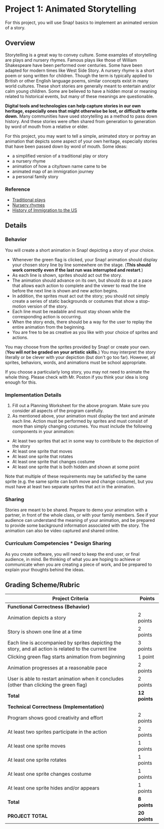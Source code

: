 # Project 1: Animated Storytelling

For this project, you will use Snap! basics to implement an animated version of a story.

## Overview

Storytelling is a great way to convey culture. Some examples of storytelling are plays and nursery rhymes. Famous plays like those of William Shakespeare have been performed over centuries. Some have been adapted for modern times like West Side Story. A nursery rhyme is a short poem or song written for children. Though the term is typically applied to British or other English language poems, similar concepts exist in many world cultures. These short stories are generally meant to entertain and/or calm young children. Some are believed to have a hidden moral or meaning related to historical events, but many of these meanings are questionable.

**Digital tools and technologies can help capture stories in our own heritage, especially ones that might otherwise be lost, or difficult to write down.** Many communities have used storytelling as a method to pass down history. And these stories were often shared from generation to generation by word of mouth from a relative or elder.

For this project, you may want to tell a simple, animated story or portray an animation that depicts some aspect of your own heritage, especially stories that have been passed down by word of mouth. Some ideas:

* a simplified version of a traditional play or story
* a nursery rhyme
* animation of how a city/town name came to be
* animated map of an immigration journey
* a personal family story

### Reference

* [Traditional plays](http://www.npr.org/sections/ed/2015/07/30/427138970/the\*most\*popular\*high\*school\*plays\*and\*musicals)
* [Nursery rhymes](http://en.wikipedia.org/wiki/Nursery\_rhymes)
* [History of Immigration to the US](https://www.youtube.com/watch?v=Fe79i1mu-mc)

## Details

### Behavior

You will create a short animation in Snap! depicting a story of your choice.

* Whenever the green flag is clicked, your Snap! animation should display your chosen story line by line somewhere on the stage. (**This should work correctly even if the last run was interrupted and restart**.)
* As each line is shown, sprites should act out the story.
* The animation should advance on its own, but should do so at a pace that allows each action to complete and the viewer to read the line before the next line is shown and new action begins.
* In addition, the sprites must act out the story; you should not simply create a series of static backgrounds or costumes that show a stop-motion version of the story.
* Each line must be readable and must stay shown while the corresponding action is occurring.
* When the story ends, there should be a way for the user to replay the entire animation from the beginning.
* You are free to be as creative as you like with your choice of sprites and actions.

You may choose from the sprites provided by Snap! or create your own. (**You will **_**not**_** be graded on your artistic skills.**) You may interpret the story literally or be clever with your depiction (but don't go too far). However, all sprites, behaviors, words, and animations must be school appropriate.

If you choose a particularly long story, you may not need to animate the whole thing. Please check with Mr. Poston if you think your idea is long enough for this.

### Implementation Details

1. Fill out a Planning Worksheet for the above program. Make sure you consider all aspects of the program carefully.
2. As mentioned above, your animation must display the text and animate each line. Action must be performed by sprites and must consist of more than simply changing costumes. You must include the following components in your animation:

* At least two sprites that act in some way to contribute to the depiction of the story
* At least one sprite that moves
* At least one sprite that rotates
* At least one sprite that changes costume
* At least one sprite that is both hidden and shown at some point

Note that multiple of these requirements may be satisfied by the same sprite (e.g. the same sprite can both move and change costume), but you must have at least two separate sprites that act in the animation.

### Sharing

Stories are meant to be shared. Prepare to demo your animation with a partner, in front of the whole class, or with your family members. See if your audience can understand the meaning of your animation, and be prepared to provide some background information associated with the story. The animation can also be video captured and shared online.

### Curriculum Competencies \* Design Sharing

As you create software, you will need to keep the end user, or final audience, in mind. Be thinking of what you are hoping to achieve or communicate when you are creating a piece of work, and be prepared to explain your thoughts behind the ideas.

## Grading Scheme/Rubric

| Project Criteria                                                                                       | Points        |
| ------------------------------------------------------------------------------------------------------ | ------------- |
| **Functional Correctness (Behavior)**                                                                  |               |
| Animation depicts a story                                                                              | 2 points      |
| Story is shown one line at a time                                                                      | 2 points      |
| Each line is accompanied by sprites depicting the story, and all action is related to the current line | 3 points      |
| Clicking green flag starts animation from beginning                                                    | 1 point       |
| Animation progresses at a reasonable pace                                                              | 2 points      |
| User is able to restart animation when it concludes (other than clicking the green flag)               | 2 points      |
| **Total**                                                                                              | **12 points** |
| **Technical Correctness (Implementation)**                                                             |               |
| Program shows good creativity and effort                                                               | 2 points      |
| At least two sprites participate in the action                                                         | 2 points      |
| At least one sprite moves                                                                              | 1 points      |
| At least one sprite rotates                                                                            | 1 points      |
| At least one sprite changes costume                                                                    | 1 points      |
| At least one sprite hides and/or appears                                                               | 1 points      |
| **Total**                                                                                              | **8 points**  |
| **PROJECT TOTAL**                                                                                      | **20 points** |
